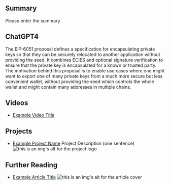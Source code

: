 ## Summary

Please enter the summary

## ChatGPT4

The EIP-6051 proposal defines a specification for encapsulating private keys so that they can be securely relocated to another application without providing the seed. It combines ECIES and optional signature verification to ensure that the private key is encapsulated for a known or trusted party. The motivation behind this proposal is to enable use cases where one might want to export one of many private keys from a much more secure but less convenient wallet, without providing the seed which controls the whole wallet and might contain many addresses in multiple chains.

## Videos

- [Example Video Title](https://www.youtube.com/watch?v=TDGq4aeevgY)

## Projects

- [Example Project Name](https://xxxx.xxx/xxxxx) Project Description (one sentence) ![this is an img's alt for the project logo](https://xxxx.xxx/project-logo.xxx)

## Further Reading

- [Example Article Title](https://xxxx.xxx/xxxxx) ![this is an img's alt for the article cover](https://xxxx.xxx/article-cover.xxx)
